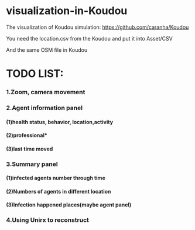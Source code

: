 # visualization-in-Koudou
The visualization of Koudou simulation: https://github.com/caranha/Koudou

You need the location.csv from the Koudou and put it into Asset/CSV

And the same OSM file in Koudou

# TODO LIST:  
### 1.Zoom, camera movement  
### 2.Agent information panel  
#### (1)health status, behavior, location,activity  
#### (2)professional*  
#### (3)last time moved  
### 3.Summary panel  
#### (1)infected agents number through time  
#### (2)Numbers of agents in different location  
#### (3)Infection happened places(maybe agent panel)  
### 4.Using Unirx to reconstruct
